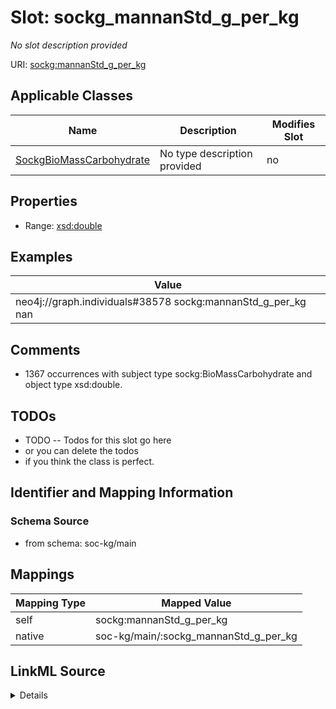 

# Slot: sockg_mannanStd_g_per_kg


_No slot description provided_





URI: [sockg:mannanStd_g_per_kg](http://www.semanticweb.org/sockg/ontologies/2024/0/soil-carbon-ontology/mannanStd_g_per_kg)



<!-- no inheritance hierarchy -->





## Applicable Classes

| Name | Description | Modifies Slot |
| --- | --- | --- |
| [SockgBioMassCarbohydrate](../classes/SockgBioMassCarbohydrate.md) | No type description provided |  no  |







## Properties

* Range: [xsd:double](http://www.w3.org/2001/XMLSchema#double)






## Examples

| Value |
| --- |
| neo4j://graph.individuals#38578 sockg:mannanStd_g_per_kg nan |

## Comments

* 1367 occurrences with subject type sockg:BioMassCarbohydrate and object type xsd:double.

## TODOs

* TODO -- Todos for this slot go here
* or you can delete the todos
* if you think the class is perfect.

## Identifier and Mapping Information







### Schema Source


* from schema: soc-kg/main




## Mappings

| Mapping Type | Mapped Value |
| ---  | ---  |
| self | sockg:mannanStd_g_per_kg |
| native | soc-kg/main/:sockg_mannanStd_g_per_kg |




## LinkML Source

<details>
```yaml
name: sockg_mannanStd_g_per_kg
description: No slot description provided
todos:
- TODO -- Todos for this slot go here
- or you can delete the todos
- if you think the class is perfect.
comments:
- 1367 occurrences with subject type sockg:BioMassCarbohydrate and object type xsd:double.
examples:
- value: neo4j://graph.individuals#38578 sockg:mannanStd_g_per_kg nan
from_schema: soc-kg/main
rank: 1000
slot_uri: sockg:mannanStd_g_per_kg
alias: sockg_mannanStd_g_per_kg
domain_of:
- sockg_BioMassCarbohydrate
range: double

```
</details>